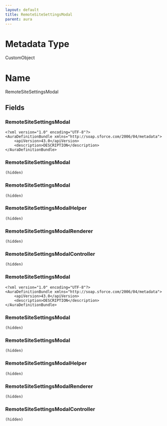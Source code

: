 ```yaml
---
layout: default
title: RemoteSiteSettingsModal
parent: aura
---
```

# Metadata Type
CustomObject

# Name
RemoteSiteSettingsModal
## Fields
### RemoteSiteSettingsModal

```
<?xml version="1.0" encoding="UTF-8"?>
<AuraDefinitionBundle xmlns="http://soap.sforce.com/2006/04/metadata">
    <apiVersion>43.0</apiVersion>
    <description>DESCRIPTION</description>
</AuraDefinitionBundle>
```
### RemoteSiteSettingsModal

```
(hidden)
```
### RemoteSiteSettingsModal

```
(hidden)
```
### RemoteSiteSettingsModalHelper

```
(hidden)
```
### RemoteSiteSettingsModalRenderer

```
(hidden)
```
### RemoteSiteSettingsModalController

```
(hidden)
```
### RemoteSiteSettingsModal

```
<?xml version="1.0" encoding="UTF-8"?>
<AuraDefinitionBundle xmlns="http://soap.sforce.com/2006/04/metadata">
    <apiVersion>43.0</apiVersion>
    <description>DESCRIPTION</description>
</AuraDefinitionBundle>
```
### RemoteSiteSettingsModal

```
(hidden)
```
### RemoteSiteSettingsModal

```
(hidden)
```
### RemoteSiteSettingsModalHelper

```
(hidden)
```
### RemoteSiteSettingsModalRenderer

```
(hidden)
```
### RemoteSiteSettingsModalController

```
(hidden)
```
